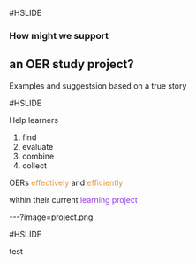#HSLIDE

### How might we support
## an OER study project?
Examples and suggestsion based on a true story

#HSLIDE

Help learners
1. find
2. evaluate
3. combine
4. collect

OERs <span style="color:#e49436">effectively</span> and <span style="color:#e49436">efficiently</span>

within their current <span style="color:#9436e4">learning project</span>

---?image=project.png

#HSLIDE

test
